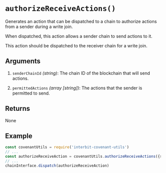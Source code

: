 # `authorizeReceiveActions()`

Generates an action that can be dispatched to a chain to authorize
actions from a sender during a write join.

When dispatched, this action allows a sender chain to send actions to
it.

This action should be dispatched to the receiver chain for a write join.


## Arguments

1. `senderChainId` *(string)*: The chain ID of the blockchain that will
   send actions.

2. `permittedActions` *(array [string])*: The actions that the sender is
   permitted to send.


## Returns

None


## Example

```js
const covenantUtils = require('interbit-covenant-utils')
// ...
const authorizeReceiveAction = covenantUtils.authorizeReceiveActions({senderChainId, permittedActions})
// ...
chainInterface.dispatch(authorizeReceiveAction)
```
